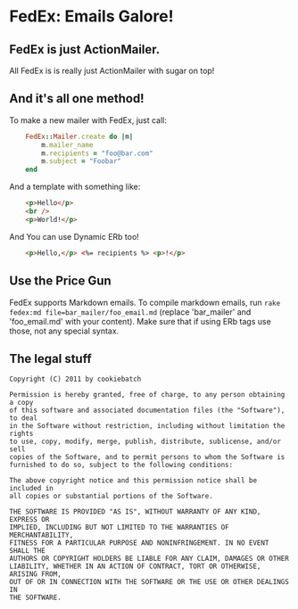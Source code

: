 FedEx: Emails Galore!
=====================

FedEx is just ActionMailer.
---------------------------

All FedEx is is really just ActionMailer with sugar on top!



And it's all one method!
------------------------

To make a new mailer with FedEx, just call:


```	ruby
	FedEx::Mailer.create do |m|
		m.mailer_name
		m.recipients = "foo@bar.com"
		m.subject = "Foobar"
	end
```	
	
And a template with something like:


```html
	<p>Hello</p>
	<br />
	<p>World!</p>
```


And You can use Dynamic ERb too!

```	html
	<p>Hello,</p> <%= recipients %> <p>!</p>
```



Use the Price Gun
-----------------
FedEx supports Markdown emails. To compile markdown emails, run `rake fedex:md file=bar_mailer/foo_email.md` (replace 'bar_mailer' and 'foo_email.md' with your content). Make sure that if using ERb tags use those, not any special syntax.



The legal stuff
---------------
	Copyright (C) 2011 by cookiebatch

	Permission is hereby granted, free of charge, to any person obtaining a copy
	of this software and associated documentation files (the "Software"), to deal
	in the Software without restriction, including without limitation the rights
	to use, copy, modify, merge, publish, distribute, sublicense, and/or sell
	copies of the Software, and to permit persons to whom the Software is
	furnished to do so, subject to the following conditions:

	The above copyright notice and this permission notice shall be included in
	all copies or substantial portions of the Software.

	THE SOFTWARE IS PROVIDED "AS IS", WITHOUT WARRANTY OF ANY KIND, EXPRESS OR
	IMPLIED, INCLUDING BUT NOT LIMITED TO THE WARRANTIES OF MERCHANTABILITY,
	FITNESS FOR A PARTICULAR PURPOSE AND NONINFRINGEMENT. IN NO EVENT SHALL THE
	AUTHORS OR COPYRIGHT HOLDERS BE LIABLE FOR ANY CLAIM, DAMAGES OR OTHER
	LIABILITY, WHETHER IN AN ACTION OF CONTRACT, TORT OR OTHERWISE, ARISING FROM,
	OUT OF OR IN CONNECTION WITH THE SOFTWARE OR THE USE OR OTHER DEALINGS IN
	THE SOFTWARE.	